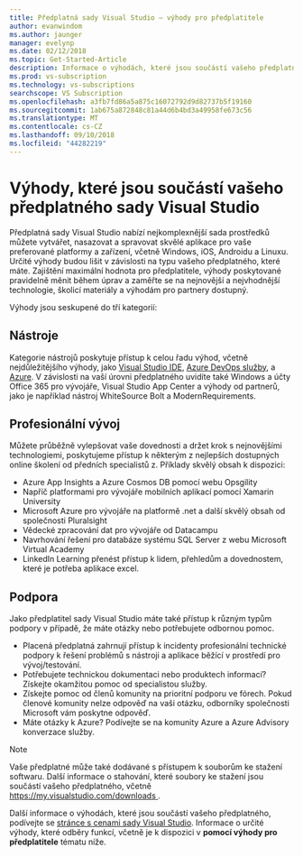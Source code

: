 ```yaml
---
title: Předplatná sady Visual Studio – výhody pro předplatitele
author: evanwindom
ms.author: jaunger
manager: evelynp
ms.date: 02/12/2018
ms.topic: Get-Started-Article
description: Informace o výhodách, které jsou součástí vašeho předplatného sady Visual Studio
ms.prod: vs-subscription
ms.technology: vs-subscriptions
searchscope: VS Subscription
ms.openlocfilehash: a3fb7fd86a5a875c16072792d9d82737b5f19160
ms.sourcegitcommit: 1ab675a872848c81a44d6b4bd3a49958fe673c56
ms.translationtype: MT
ms.contentlocale: cs-CZ
ms.lasthandoff: 09/10/2018
ms.locfileid: "44282219"
---
```

# <a name="benefits-included-in-your-visual-studio-subscription"></a>Výhody, které jsou součástí vašeho předplatného sady Visual Studio

Předplatná sady Visual Studio nabízí nejkomplexnější sada prostředků můžete vytvářet, nasazovat a spravovat skvělé aplikace pro vaše preferované platformy a zařízení, včetně Windows, iOS, Androidu a Linuxu.  Určité výhody budou lišit v závislosti na typu vašeho předplatného, které máte.  Zajištění maximální hodnota pro předplatitele, výhody poskytované pravidelně měnit během úprav a zaměřte se na nejnovější a nejvhodnější technologie, školicí materiály a výhodám pro partnery dostupný.

Výhody jsou seskupené do tří kategorií:

## <a name="tools"></a>Nástroje
Kategorie nástrojů poskytuje přístup k celou řadu výhod, včetně nejdůležitějšího výhody, jako [Visual Studio IDE](vs-ide-benefit.md), [Azure DevOps služby](vs-azure-devops.md), a [Azure](vs-azure.md).  V závislosti na vaší úrovni předplatného uvidíte také Windows a účty Office 365 pro vývojáře, Visual Studio App Center a výhody od partnerů, jako je například nástroj WhiteSource Bolt a ModernRequirements.

## <a name="professional-development"></a>Profesionální vývoj
Můžete průběžně vylepšovat vaše dovednosti a držet krok s nejnovějšími technologiemi, poskytujeme přístup k některým z nejlepších dostupných online školení od předních specialistů z. Příklady skvělý obsah k dispozici:
- Azure App Insights a Azure Cosmos DB pomocí webu Opsgility
- Napříč platformami pro vývojáře mobilních aplikací pomocí Xamarin University
- Microsoft Azure pro vývojáře na platformě .net a další skvělý obsah od společnosti Pluralsight
- Vědecké zpracování dat pro vývojáře od Datacampu
- Navrhování řešení pro databáze systému SQL Server z webu Microsoft Virtual Academy
- LinkedIn Learning přenést přístup k lidem, přehledům a dovednostem, které je potřeba aplikace excel.

## <a name="support"></a>Podpora
Jako předplatitel sady Visual Studio máte také přístup k různým typům podpory v případě, že máte otázky nebo potřebujete odbornou pomoc.
- Placená předplatná zahrnují přístup k incidenty profesionální technické podpory k řešení problémů s nástroji a aplikace běžící v prostředí pro vývoj/testování.
- Potřebujete technickou dokumentaci nebo produktech informací?  Získejte okamžitou pomoc od specialistou služby.
- Získejte pomoc od členů komunity na prioritní podporu ve fórech.  Pokud členové komunity nelze odpověď na vaši otázku, odborníky společnosti Microsoft vám poskytne odpověď.
- Máte otázky k Azure?  Podívejte se na komunity Azure a Azure Advisory konverzace služby.

> [!NOTE]
> Vaše předplatné může také dodávané s přístupem k souborům ke stažení softwaru.  Další informace o stahování, které soubory ke stažení jsou součástí vašeho předplatného, včetně [ https://my.visualstudio.com/downloads ](https://my.visualstudio.com/downloads?wt.mc_id=o~msft~docs).

Další informace o výhodách, které jsou součástí vašeho předplatného, podívejte se [stránce s cenami sady Visual Studio](https://visualstudio.microsoft.com/vs/pricing/).  Informace o určité výhody, které odběry funkcí, včetně je k dispozici v **pomocí výhody pro předplatitele** tématu níže.

